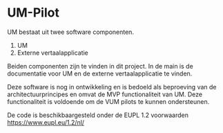 # UM-Pilot

UM bestaat uit twee software componenten.
1. UM
2. Externe vertaalapplicatie

Beiden componenten zijn te vinden in dit project.
In de main is de documentatie voor UM en de externe vertaalapplicatie te vinden.

Deze software is nog in ontwikkeling en is bedoeld als beproeving van de architectuurprincipes en omvat de MVP functionaliteit van UM.
Deze functionaliteit is voldoende om de VUM pilots te kunnen ondersteunen.



De code is beschikbaargesteld onder de EUPL 1.2 voorwaarden
https://www.eupl.eu/1.2/nl/
